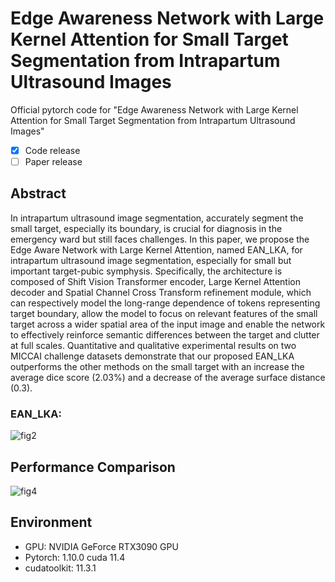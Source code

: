 # Edge Awareness Network with Large Kernel Attention for Small Target Segmentation from Intrapartum Ultrasound Images

Official pytorch code for "Edge Awareness Network with Large Kernel Attention for Small Target Segmentation from Intrapartum Ultrasound Images"

- [x] Code release
- [ ] Paper release

## Abstract
In intrapartum ultrasound image segmentation, accurately segment the small target, especially its boundary, is crucial for diagnosis in the emergency ward but still faces challenges. In this paper, we propose the Edge Aware Network with Large Kernel Attention, named EAN\_LKA, for intrapartum ultrasound image segmentation, especially for small but important target-pubic symphysis. Specifically, the architecture is composed of Shift Vision Transformer encoder, Large Kernel Attention decoder and Spatial Channel Cross Transform refinement module, which can respectively model the long-range dependence of tokens representing target boundary, allow the model to focus on relevant features of the small target across a wider spatial area of the input image and enable the network to effectively reinforce semantic differences between the target and clutter at full scales. Quantitative and qualitative experimental results on two MICCAI challenge datasets demonstrate that our proposed EAN\_LKA outperforms the other methods on the small target with an increase the average dice score (2.03%) and a decrease of the average surface distance (0.3). 

### EAN\_LKA:

![fig2](E:\研究生1\实验室\图像分割\论文发表\EAN_LKA\imgs\fig2.png)

## Performance Comparison

![fig4](E:\研究生1\实验室\图像分割\论文发表\EAN_LKA\imgs\fig4.png)


## Environment

- GPU: NVIDIA GeForce RTX3090 GPU
- Pytorch: 1.10.0 cuda 11.4
- cudatoolkit: 11.3.1



